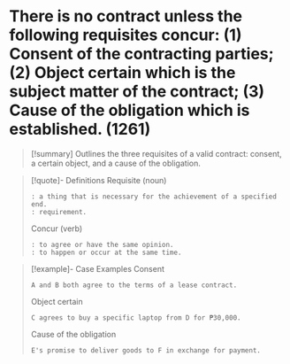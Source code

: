 # There is no contract unless the following requisites concur: (1) Consent of the contracting parties; (2) Object certain which is the subject matter of the contract; (3) Cause of the obligation which is established. (1261)

> [!summary] Outlines the three requisites of a valid contract: consent, a certain object, and a cause of the obligation.

> [!quote]- Definitions
> Requisite (noun)
> ```
> : a thing that is necessary for the achievement of a specified end.
> : requirement.
> ```
> Concur (verb)
> ```
> : to agree or have the same opinion.
> : to happen or occur at the same time.
> ```

> [!example]-  Case Examples
> Consent
> ```
> A and B both agree to the terms of a lease contract.
> ```
> Object certain
> ```
> C agrees to buy a specific laptop from D for ₱30,000.
> ```
> Cause of the obligation
> ```
> E's promise to deliver goods to F in exchange for payment.
> ```
